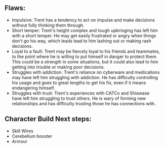 ## Flaws: 
- Impulsive: Trent has a tendency to act on impulse and make decisions without fully thinking them through. 
- Short temper: Trent's height complex and tough upbringing has left him with a short temper. He may get easily frustrated or angry when things don't go his way, which leads lead to him lashing out or making rash decisions. 
 - Loyal to a fault: Trent may be fiercely loyal to his friends and teammates, to the point where he is willing to put himself in danger to protect them. This could be a strength in some situations, but it could also lead to him getting into trouble or making poor decisions. 
 - Struggles with addiction: Trent's reliance on cyberware and medications may have left him struggling with addiction. He has difficulty controlling his usage and goes to great lengths to get his fix, even if it means endangering himself. 
- Struggles with trust: Trent's experiences with CATCo and Shiawase have left him struggling to trust others. He is wary of forming new relationships and has difficulty trusting those he has connections with.
## Character Build Next steps:
- Skill Wires
- Cerebellum booster
- Armour 